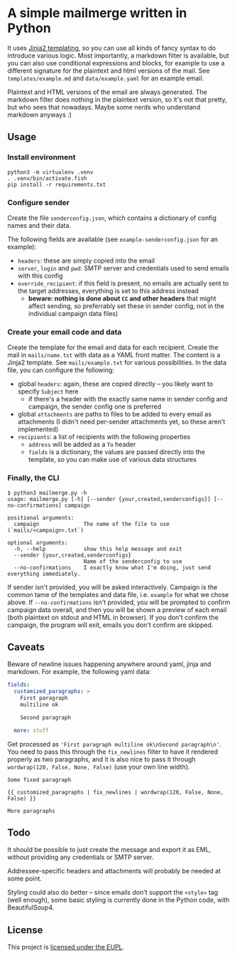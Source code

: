 # A simple mailmerge written in Python

It uses [Jinja2 templating][1], so you can use all kinds of fancy syntax to do introduce various logic. Most
importantly, a markdown filter is available, but you can also use conditional expressions and blocks, for example to use
a different signature for the plaintext and html versions of the mail. See `templates/example.md`
and `data/example.yaml` for an example email.

Plaintext and HTML versions of the email are always generated. The markdown filter does nothing in the plaintext
version, so it's not that pretty, but who sees that nowadays. Maybe some nerds who understand markdown anyways :)

[1]: https://jinja.palletsprojects.com/templates/

## Usage

### Install environment

```shell
python3 -m virtualenv .venv
. .venv/bin/activate.fish
pip install -r requirements.txt
```

### Configure sender

Create the file `senderconfig.json`, which contains a dictionary of config names and their data.

The following fields are available (see `example-senderconfig.json` for an example):

- `headers`: these are simply copied into the email
- `server`, `login` and `pwd`: SMTP server and credentials used to send emails with this config
- `override_recipient`: if this field is present, no emails are actually sent to the target addresses, everything is set
  to this address instead
    - **beware: nothing is done about `CC` and other headers** that might affect sending, so preferrably set these in
      sender config, not in the individual campaign data files)

### Create your email code and data

Create the template for the email and data for each recipient. Create the mail in `mails/name.txt` with data as a YAML
front matter. The content is a Jinja2 template. See `mails/example.txt` for various possibilities. In the data file, you
can configure the following:

- global `headers`: again, these are copied directly – you likely want to specify `Subject` here
    - if there's a header with the exactly same name in sender config and campaign, the sender config one is preferred
- global `attachments` are paths to files to be added to every email as attachments (I didn't need per-sender
  attachments yet, so these aren't implemented)
- `recipients`: a list of recipients with the following properties
    - `address` will be added as a `To` header
    - `fields` is a dictionary, the values are passed directly into the template, so you can make use of various data
      structures

### Finally, the CLI

```
$ python3 mailmerge.py -h
usage: mailmerge.py [-h] [--sender {your,created,senderconfigs}] [--no-confirmations] campaign

positional arguments:
  campaign              The name of the file to use (`mails/<campaign>.txt`)

optional arguments:
  -h, --help            show this help message and exit
  --sender {your,created,senderconfigs}
                        Name of the senderconfig to use
  --no-confirmations    I exactly know what I'm doing, just send everything immediately.
```

If sender isn't provided, you will be asked interactively. Campaign is the common tame of the templates and data file,
i.e. `example` for what we chose above. If `--no-confirmations` isn't provided, you will be prompted to confirm campaign
data overall, and then you will be shown a preview of each email (both plaintext on stdout and HTML in browser). If you
don't confirm the campaign, the program will exit, emails you don't confirm are skipped.

## Caveats

Beware of newline issues happening anywhere around yaml, jinja and markdown. For example, the following yaml data:

```yaml
fields:
  customized_paragraphs: >
    First paragraph
    multiline ok

    Second paragraph

  more: stuff
```

Get processed as `'First paragraph multiline ok\nSecond paragraph\n'`. You need to pass this through the `fix_newlines`
filter to have it rendered properly as two paragraphs, and it is also nice to pass it
through `wordwrap(120, False, None, False)` (use your own line width).

```jinja2
Some fixed paragraph

{{ customized_paragraphs | fix_newlines | wordwrap(120, False, None, False) }}

More paragraphs
```

## Todo

It should be possible to just create the message and export it as EML, without providing any credentials or SMTP server.

Addressee-specific headers and attachments will probably be needed at some point.

Styling could also do better – since emails don't support the `<style>` tag (well enough), some basic styling is
currently done in the Python code, with BeautifulSoup4.

## License

This project is [licensed under the EUPL](https://choosealicense.com/licenses/eupl-1.2/).
